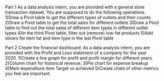 Part 1
As a data analysis intern, you are provided with a general store transaction dataset. You are supposed to do the following operations.
1)Draw a Pivot table to get the different types of outlets and their counts
2)Draw a Pivot table to get the total sales for different outlets
3)Draw a Pivot table to find out the total sales of different item types in different outlet types 4)In the third Pivot table, filter out (remove) low-fat products
5)Add slicers for item fat and item type in the last Pivot table

Part 2
Create the financial dashboard:
As a data analysis intern, you are provided with the Profit and Loss statement of a company for the year 2020.
1)Create a line graph for profit and profit margin for different years.
2)Column chart for historical revenue.
3)Pie chart for expense breakup
4)Main expenditure item Target vs achieved
5)Create chats of other metrics you feel are important.
